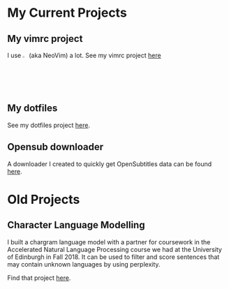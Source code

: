 # My Current Projects

## My vimrc project
I use <img src="https://upload.wikimedia.org/wikipedia/commons/thumb/3/3a/Neovim-mark.svg/492px-Neovim-mark.svg.png" alt="drawing" width="2%"/> (aka NeoVim) a lot.
See my vimrc project [here](https://github.com/klebster2/vimrc)

## My dotfiles
See my dotfiles project [here](https://github.com/klebster2/dotfiles).

## Opensub downloader
A downloader I created to quickly get OpenSubtitles data can be found [here](https://github.com/klebster2/BashDownloadOpenSubTextFormat).

# Old Projects

## Character Language Modelling
I built a chargram language model with a partner for coursework in the Accelerated Natural Language Processing course we had at the University of Edinburgh in Fall 2018. It can be used to filter and score sentences that may contain unknown languages by using perplexity.

Find that project [here](https://github.com/klebster2/chargram-model).
